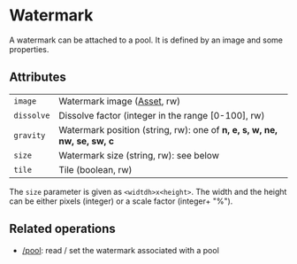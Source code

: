 # Watermark

A watermark can be attached to a pool. It is defined by an image and some properties.

## Attributes

|   |   |
|---|---|
| `image`              | Watermark image ([Asset](/technical/types/asset/asset.md), rw) |
| `dissolve`           | Dissolve factor (integer in the range [0-100], rw) |
| `gravity`            | Watermark position (string, rw): one of **n, e, s, w, ne, nw, se, sw, c** |
| `size`               | Watermark size (string, rw): see below |
| `tile`               | Tile (boolean, rw) |

The `size` parameter is given as `<widtdh>x<height>`. The width and the height can be either pixels (integer)
or a scale factor (integer+ "%").

## Related operations

- [/pool](/technical/api/pool/pool.md): read / set the watermark associated with a pool


